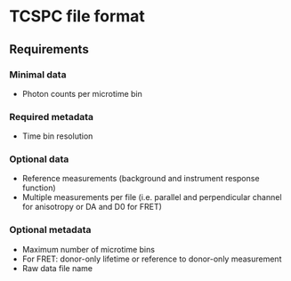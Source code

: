 # TCSPC file format

## Requirements

### Minimal data

* Photon counts per microtime bin

### Required metadata

* Time bin resolution
  
### Optional data

* Reference measurements (background and instrument response function)
* Multiple measurements per file (i.e. parallel and perpendicular channel for anisotropy or DA and D0 for FRET)
  
### Optional metadata

* Maximum number of microtime bins
* For FRET: donor-only lifetime or reference to donor-only measurement
* Raw data file name
  